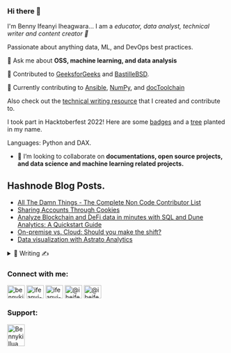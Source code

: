 ### Hi there 👋

I'm Benny Ifeanyi Iheagwara... I am a *educator, data analyst, technical writer and content creator 🚀*

Passionate about anything data, ML, and DevOps best practices. 

💬 Ask me about **OSS, machine learning, and data analysis**

👐 Contributed to [GeeksforGeeks](https://auth.geeksforgeeks.org/user/iheifeanyi/articles) and [BastilleBSD](https://github.com/BastilleBSD/bastille).

📙 Currently contributing to [Ansible](https://www.ansible.com/), [NumPy](https://numpy.org/), and [docToolchain](https://github.com/docToolchain/docToolchain)

Also check out the [technical writing resource](https://github.com/Bennykillua/Getting-started-in-Technical-Writing/blob/main/README.md) that I created and contribute to.

I took part in Hacktoberfest 2022! Here are some [badges](https://www.holopin.io/@bennykillua) and a [tree](https://tree-nation.com/profile/digitalocean) planted in my name.

Languages: Python and DAX.

- 👯 I’m looking to collaborate on **documentations, open source projects, and data science and machine learning related projects.**


## Hashnode Blog Posts. 
<!-- HASHNODE:START -->
- [All The Damn Things - The Complete Non Code Contributor List](https://benny.hashnode.dev/all-the-damn-things-the-complete-non-code-contributor-list)
- [Sharing Accounts Through Cookies](https://benny.hashnode.dev/share-your-cookies)
- [Analyze Blockchain and DeFi data in minutes with SQL and Dune Analytics: A Quickstart Guide](https://benny.hashnode.dev/analyze-blockchain-and-defi-data-in-minutes-with-sql-and-dune-analytics-a-quickstart-guide)
- [On-premise vs. Cloud: Should you make the shift?](https://benny.hashnode.dev/on-premise-vs-cloud-should-you-make-the-shift)
- [Data visualization with Astrato Analytics](https://benny.hashnode.dev/data-visualization-with-astrato-analytics)
<!-- HASHNODE:END -->

<details>
<summary>📝 Writing ✍️ </summary>
<br>
  
- [Data Visualization with Chartify](https://www.section.io/engineering-education/data-viz-chartify/)
- [How to Contribute to Open Source Projects as a Non-Coder?](https://benny.hashnode.dev/how-to-contribute-to-open-source-projects-as-a-non-coder)
- [Feedbakly: How to give and receiving feedback](https://blog.feedbakly.com/21/how-to-give-and-receive-feedback)
- [HDSC Stage F OSP- Weather Forecasting: A time series analysis.](https://medium.com/hamoye-blogs/weather-forecasting-a-time-series-analysis-1767a240c350)
- [Covid-19 Project: Case study Nigeria 😷](https://deepnote.com/project/Covid-19-Project-Case-study-Nigeria-SGPzeYbcT6OqGO7pREKaiw/%2Fnotebook.ipynb/#00001-2aa0f837-fc7d-4248-a531-5cc0fe894072)

</details>


<!--
<img 
   src="https://github-readme-stats.vercel.app/api?username=bennykillua&show_icons=true&theme=tokyonight" 
/>
-->


<h3 align="left">Connect with me:</h3>
<p align="left">
<a href="https://twitter.com/bennykillua" target="blank"><img align="center" src="https://raw.githubusercontent.com/rahuldkjain/github-profile-readme-generator/master/src/images/icons/Social/twitter.svg" alt="bennykillua" height="30" width="40" /></a>
<a href="https://linkedin.com/in/ifeanyi-iheagwara" target="blank"><img align="center" src="https://raw.githubusercontent.com/rahuldkjain/github-profile-readme-generator/master/src/images/icons/Social/linked-in-alt.svg" alt="ifeanyi-iheagwara" height="30" width="40" /></a>
<a href="https://benny.hashnode.dev/" target="blank"><img align="center" src="https://cdn.hashnode.com/res/hashnode/image/upload/v1611902473383/CDyAuTy75.png?auto=compress" alt="ifeanyi-iheagwara" height="30" width="40" /></a>
<a href="https://medium.com/@iheifeanyi" target="blank"><img align="center" src="https://raw.githubusercontent.com/rahuldkjain/github-profile-readme-generator/master/src/images/icons/Social/medium.svg" alt="@iheifeanyi" height="30" width="40" /></a>
<a href="https://www.section.io/engineering-education/authors/benedict-ifeanyi-iheagwara/" target="blank"><img align="center" src="https://repository-images.githubusercontent.com/203874269/18da7800-c57f-11e9-815f-9a1857f2c92e" alt="@iheifeanyi" height="30" width="40" /></a>
</p>


<h3 align="left">Support:</h3>
<p><a href="https://paypal.me/bennykillua?country.x=LS&locale.x=en_US"> <img align="left" src="https://encrypted-tbn0.gstatic.com/images?q=tbn:ANd9GcTxU2Vb5NeqMhG0i_D_FC9hodJ48qVKmBG3tQ&usqp=CAU" height="50" width="40" alt="Bennykillua" /></a></p><br><br>
